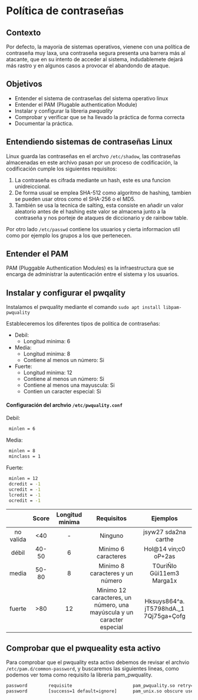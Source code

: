 # Política de contraseñas

## Contexto
Por defecto, la mayoría de sistemas operativos, vienene con una política de contraseña muy laxa, una contraseña segura presenta una barrera más al atacante, que en su intento de acceder al sistema, indudablemete dejará más rastro y en algunos casos a provocar el abandondo de ataque.

## Objetivos
* Entender el sistema de contraseñas del sistema operativo linux
* Entender el PAM (Plugable authentication Module)
* Instalar y configurar la libreria _pwquality_
* Comprobar y verificar que se ha llevado la práctica de forma correcta
* Documentar la práctica.

## Entendiendo sistemas de contraseñas Linux

Linux guarda las contraseñas en el archvo `/etc/shadow`, las contraseñas almacenadas en este archivo pasan por un proceso de codificación, la codificación cumple los siguientes requisitos:

1. La contraseña es cifrada mediante un hash, este es una funcion unidreiccional.
2. De forma usual se emplea SHA-512 como algoritmo de hashing, tambien se pueden usar otros como el SHA-256 o el MD5.
3. También se usa la tecnica de salting, esta consiste en añadir un valor aleatorio antes de el hashing este valor se almacena junto a la contraseña y nos porteje de ataques de diccionario y de rainbow table.

Por otro lado `/etc/passwd` contiene los usuarios y cierta informacion util como por ejemplo los grupos a los que pertenecen.

## Entender el PAM

PAM (Pluggable Authentication Modules) es la infraestructura que se encarga de administrar la autenticación entre el sistema y los usuarios.


## Instalar y configurar el pwqality
Instalamos el pwquality mediante el comando `sudo apt install libpam-pwquality`

Estableceremos los diferentes tipos de politica de contraseñas:
+ Debil: 
    + Longitud minima: 6
+ Media: 
    + Longitud minima: 8
    + Contiene al menos un número: Si
+ Fuerte:
    + Longitud minima: 12
    + Contiene al menos un número: Si
    + Contiene al menos una mayuscula: Si
    + Contien un caracter especial: Si

#### Configuración del archvio `/etc/pwquality.conf`

Debil:
```bash
 minlen = 6
```

Media:
```bash
 minlen = 8
 minclass = 1
```

Fuerte:
```bash
 minlen = 12
 dcredit = -1
 ucredit = -1
 lcredit = -1
 ocredit = -1
```

|   | Score | Longitud minima | Requisitos | Ejemplos |
|:-:|:-----:|:---------------:|:----------:|:--------:|
| no valida| <40| -| Ninguno| jsyw27 sda2na carthe|
| débil| 40-50| 6| Minimo 6 caracteres| Hol@14 vin;c0 oP+2as|
| media| 50-80| 8| Minimo 8 caracteres y un número| T0uriÑlo Güi11em3 Marga1x|
| fuerte| >80| 12| Minimo 12 caracteres, un número, una mayúscula y un caracter especial| Hksuys864^a. jT5798hdA._1 7Qj75ga+Çofg|


## Comprobar que el pwqueality esta activo

Para comprobar que el pwquality esta activo debemos de revisar el archvio `/etc/pam.d/common-password`, y buscaremos las siguientes lineas, como podemos ver toma como requisito la libreria pam_pwquality.

```bash
password        requisite                       pam_pwquality.so retry=3
password        [success=1 default=ignore]      pam_unix.so obscure use_authtok try_first_pass yescrypt
```




